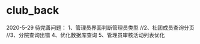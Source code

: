 # club_back
2020-5-29
  待完善问题：
   1、管理员界面判断管理员类型
   //2、社团成员查询分页
   //3、分院查询出错
   4、优化数据库查询
   5、管理员审核活动列表优化
